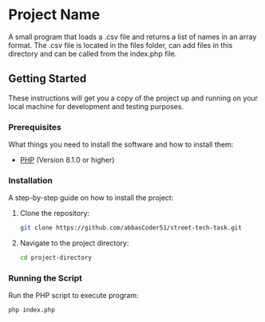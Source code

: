 # Project Name

A small program that loads a .csv file and returns a list of names in an array 
format. The .csv file is located in the files folder, can add files in this directory and can be called from the index.php file.

## Getting Started

These instructions will get you a copy of the project up and running on your local machine for development and testing purposes.

### Prerequisites

What things you need to install the software and how to install them:

- [PHP](https://www.php.net/) (Version 8.1.0 or higher)

### Installation

A step-by-step guide on how to install the project:

1. Clone the repository:

    ```bash
    git clone https://github.com/abbasCoder51/street-tech-task.git
    ```

2. Navigate to the project directory:

    ```bash
    cd project-directory
    ```

### Running the Script

Run the PHP script to execute program:

```bash
php index.php
```